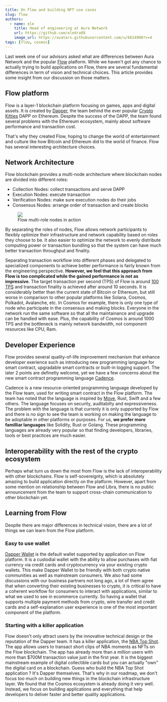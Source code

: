 ```yaml
---
title: On Flow and building NFT use cases
slug: flow
authors:
  - name: ele
    title: Head of engineering at Aura Network
    url: https://github.com/eledra89
    image_url: https://avatars.githubusercontent.com/u/6614908?v=4
tags: [flow, cosmos]
---
```


Last week one of our advisors asked what are differences between Aura Network and the popular [Flow](https://www.onflow.org/) platform. While we haven't got any chance to actually trying to build applications on Flow, there are several fundamental differences in term of vision and technical choices. This article provides some insight from our discussion on those matters.

## Flow platform

Flow is a layer-1 blockchain platform focusing on games, apps and digital assets. It is created by [Dapper](https://www.dapperlabs.com/), the team behind the ever popular [Crypto Kitties](https://www.cryptokitties.co/) DAPP on Ethereum. Despite the success of the DAPP, the team found several problems with the Ethereum ecosystem, mainly about software performance and transaction cost. 

That's why they created Flow, hoping to change the world of entertainment and culture like how Bitcoin and Ethereum did to the world of finance. Flow has several interesting architecture choices.

## Network Architecture
Flow blockchain provides a multi-node architecture where blockchain nodes are divided into different roles:

- Collection Nodes: collect transactions and serve DAPP
- Execution Nodes: execute transaction
- Verification Nodes: make sure execution nodes do their jobs
- Consensus Nodes: arrange order of transaction and create blocks

<figure>
  <img src="/img/flow.gif"/>
  <figcaption>Flow multi-role nodes in action</figcaption>
</figure>

By separating the roles of nodes, Flow allows network participants to flexibly optimize their infrastructure and network capability based on roles they choose to be. It also easier to optimize the network to evenly distribute computing power or transaction bundling so that the system can have much better transaction throughput and finality.

Separating transaction workflow into different phases and delegated to specialized components to achieve better performance is fairly known from the engineering perspective. 
**However, we feel that this approach from Flow is too complicated while the gained performance is not as impressive**. The target transaction per second (TPS) of Flow is around [100 TPS](https://docs.onflow.org/faq/operators/) and transaction finality is achieved after around 10 seconds. It is considerably better than the current state of Bitcoin or Ethereum, but still worse in comparison to other popular platforms like Solana, Cosmos, Polkadot, Avalanche, etc. In Cosmos for example, there is only one type of node who participate in the consensus and making blocks. Everyone in the network run the same software so that all the maintainance and upgrade can be handled with ease. Plus, the capability of Cosmos is around 1000 TPS and the bottleneck is mainly network bandwidth, not component resources like CPU, Ram.
## Developer Experience

Flow provides several quality-of-life improvement mechanism that enhance developer exerience such as introducing new programming language for smart contract, upgradable smart contracts or built-in logging support. The later 2 points are definetly welcome, yet we have a few concerns about the new smart contract programming language [Cadence](https://docs.onflow.org/cadence/language/). 

Cadence is a new resource-oriented programming language developed by the Flow team, used for writing smart contract in the Flow platform. The team has noted that the language is inspired by [Move](https://developers.diem.com/docs/technical-papers/move-paper/), Rust, Swift and a few others. The language focuses on security, auditabilty and expressiveness. The problem with the language is that currenly it is only supported by Flow and there is no sign to see the team is working on making the language to be adoptable in other platforms or purposes. For us, **we prefer more familliar languages** like Solidity, Rust or Golang. These programming languages are already very popular so that finding developers, libraries, tools or best practices are much easier.

## Interoperability with the rest of the crypto ecosystem
Perhaps what turn us down the most from Flow is the lack of interoperability with other blockchains. Flow is self-sovereignty, which is absolutely amazing to build application directly on the platform. However, apart from some mention on relationship between Flow and Libra, there is no public announcement from the team to support cross-chain communication to other blockchain yet.

## Learning from Flow
Despite there are major differences in technical vision, there are a lot of things we can learn from the Flow platform. 

### Easy to use wallet
[Dapper Wallet](https://accounts.meetdapper.com/home) is the default wallet supported by application on Flow platform. It is a custodial wallet with the ability to allow purchases with fiat currency via credit cards and cryptocurrency via your existing crypto wallets. This make Dapper Wallet to be friendly with both crypto native communities as well as mainstream consumers. We also had some discussions with our business partners not long ago, a lot of them agree that when converting their existing businesses to crypto, it is critical to have a coherent workflow for consumers to interact with applications, similar to what we used to see in ecommerce currently. So having a wallet that supports multiple payment methods from crypto, wire transfer and credit cards and a self-explanation user experience is one of the most important component of the platform.
 
### Starting with a killer application
Flow doesn't only attract users by the innovative technical design or the reputation of the Dapper team. It has a killer application, the [NBA Top Shot](https://nbatopshot.com/). The app allows users to transact short clips of NBA moments as NFTs on the Flow blockchain. The app has already more than a million users with more than $700M transaction value just in the first year. It is the biggest mainstream example of digital collectible cards but you can actually "own" the digital card on a blockchain. Guess who build the NBA Top Shot application ? It's Dapper themselves. That's why in our roadmap, we don't focus too much on building new things in the blockchain infrastructure layer. We found that the Cosmos ecosystem is already doing it very well. Instead, we focus on building applications and everything that help developers to deliver faster and better quality applications. 